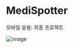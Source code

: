 # MediSpotter
모바일 응용: 최종 프로젝트

![image](https://github.com/2hy2on/MediSpotter/assets/80164690/3c1ba138-275b-4ca7-a842-cb4e34c72104)
